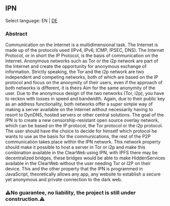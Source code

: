 ## IPN

Select language: EN | [DE](./README_DE.md)

### Abstract

Communication on the Internet is a multidimensional task. The Internet is made up of the protocols used (IPv4, IPv6, ICMP, IPSEC, DNS). The Internet Protocol, or in short the IP Protocol, is the basis of communication on the Internet. Anonymous networks such as Tor or the i2p network are part of the Internet and create the opportunity for anonymous exchange of information. Strictly speaking, the Tor and the i2p network are two independent and competing networks, both of which are based on the IP protocol and focus on the anonymity of their users, even if the approach of both networks is different, it is theirs Aim for the same anonymity of the user. Due to the anonymous design of the two networks (Tor, i2p), you have to reckon with losses in speed and bandwidth. Again, due to their public key as an address functionality, both networks offer a super simple way of making a server available on the Internet without necessarily having to resort to DynDNS, hosted servers or other central solutions. The goal of the IPN is to create a new censorship-resistant open source overlay network, which can be based on the IP protocol, the Tor protocol or the i2p protocol. The user should have the choice to decide for himself which protocol he wants to use as the basis for the communications, the rest of the P2P communication takes place within the IPN network. This network property should make it possible to host a server in Tor or i2p and make this combination available in the ClearWeb using IPN, with IPFS there may be decentralized bridges, these bridges would be able to make HiddenServices available in the ClearWeb without the user needing Tor or I2P on their device. This and the other property that the IPN is programmed in JavaScript, theoretically allows any app, any website to establish a secure yet anonymous and private connection to the dark web.


### ⚠️No guarantee, no liability, the project is still under construction.⚠️
